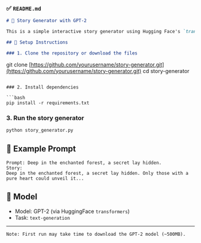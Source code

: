 

### ✅  `README.md`

```markdown
# 📝 Story Generator with GPT-2

This is a simple interactive story generator using Hugging Face's `transformers` library and OpenAI's GPT-2 model.

## 🔧 Setup Instructions

### 1. Clone the repository or download the files

```

git clone [https://github.com/yourusername/story-generator.git](https://github.com/yourusername/story-generator.git)
cd story-generator

````

### 2. Install dependencies

```bash
pip install -r requirements.txt
````

### 3. Run the story generator

```bash
python story_generator.py
```

## 📖 Example Prompt

```
Prompt: Deep in the enchanted forest, a secret lay hidden.
Story:
Deep in the enchanted forest, a secret lay hidden. Only those with a pure heart could unveil it...
```

## 🧠 Model

* Model: GPT-2 (via HuggingFace `transformers`)
* Task: `text-generation`

---

```
Note: First run may take time to download the GPT-2 model (~500MB).
```
